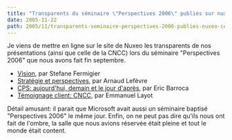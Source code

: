 ```yaml
---
title: "Transparents du séminaire \"Perspectives 2006\" publiés sur nuxeo.com"
date: 2005-11-22
path: 2005/11/transparents-seminaire-perspectives-2006-publies-nuxeo-com
---
```


Je viens de mettre en ligne sur le site de Nuxeo les transparents de nos pr&#233;sentations (ainsi que celle de la CNCC) lors du s&#233;minaire "Perspectives 2006" que nous avons fait fin septembre.

<ul><li><a href="http://www.nuxeo.com/publications/slides/perspectives-2006-vision">Vision</a>, par Stefane Fermigier</li>
<li><a href="http://www.nuxeo.com/publications/slides/perspectives-2006">Strat&#233;gie et perspectives</a>, par Arnaud Lef&#232;vre</li>
<li><a href="http://www.nuxeo.com/publications/slides/perspectives-2006-cps">CPS: aujourd'hui, demain et le jour d'apr&#232;s</a>, par Eric Barroca</li>
<li><a href="http://www.nuxeo.com/publications/slides/perspectives-7856">T&#233;moignage client: CNCC</a>, par Emmanuel Layot</li>
</ul>

D&#233;tail amusant: il parait que Microsoft avait aussi un s&#233;minaire baptis&#233; "Perspectives 2006" le m&#234;me jour. Enfin, on ne peut pas dire qu'ils nous ont fait de l'ombre, la salle que nous avions r&#233;serv&#233;e &#233;tait pleine et tout le monde &#233;tait content.

